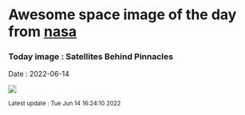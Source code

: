
# Awesome space image of the day from [nasa](https://api.nasa.gov/)

### Today image : Satellites Behind Pinnacles

Date : 2022-06-14


![](https://apod.nasa.gov/apod/image/2206/StarTrailsPinnacles_Rozells_960.jpg)

<small>Latest update : Tue Jun 14 16:24:10 2022</small>



